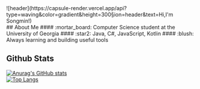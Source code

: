<div> 
![header](https://capsule-render.vercel.app/api?type=waving&color=gradient&height=300&section=header&text=Hi,I'm Songmin!)
</div>

<div>
  ## About Me 
  #### :mortar_board: Computer Science student at the University of Georgia   
  #### :star2: Java, C#, JavaScript, Kotlin
  #### :blush: Always learning and building useful tools  
  <br/>


  ## Github Stats 
  [![Anurag's GitHub stats](https://github-readme-stats.vercel.app/api?username=mInsOng9)](https://github.com/anuraghazra/github-readme-stats)
  <br/>
  [![Top Langs](https://github-readme-stats.vercel.app/api/top-langs/?username=mInsOng9)](https://github.com/anuraghazra/github-readme-stats)
  
</div>


<!--
**mInsOng9/mInsOng9** is a ✨ _special_ ✨ repository because its `README.md` (this file) appears on your GitHub profile.

Here are some ideas to get you started:

- 🔭 I’m currently working on ...
- 🌱 I’m currently learning ...
- 👯 I’m looking to collaborate on ...
- 🤔 I’m looking for help with ...
- 💬 Ask me about ...
- 📫 How to reach me: ...
- 😄 Pronouns: ...
- ⚡ Fun fact: ...
-->
